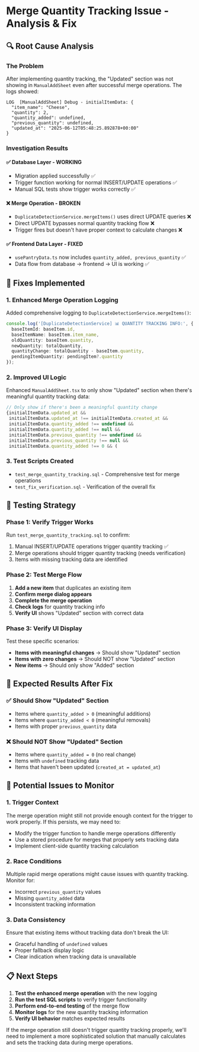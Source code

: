 # Merge Quantity Tracking Issue - Analysis & Fix

## 🔍 **Root Cause Analysis**

### **The Problem**
After implementing quantity tracking, the "Updated" section was not showing in `ManualAddSheet` even after successful merge operations. The logs showed:

```
LOG  [ManualAddSheet] Debug - initialItemData: {
  "item_name": "Cheese", 
  "quantity": 2, 
  "quantity_added": undefined, 
  "previous_quantity": undefined, 
  "updated_at": "2025-06-12T05:48:25.892878+00:00"
}
```

### **Investigation Results**

#### ✅ **Database Layer - WORKING**
- Migration applied successfully ✅
- Trigger function working for normal INSERT/UPDATE operations ✅
- Manual SQL tests show trigger works correctly ✅

#### ❌ **Merge Operation - BROKEN**
- `DuplicateDetectionService.mergeItems()` uses direct UPDATE queries ❌
- Direct UPDATE bypasses normal quantity tracking flow ❌
- Trigger fires but doesn't have proper context to calculate changes ❌

#### ✅ **Frontend Data Layer - FIXED**
- `usePantryData.ts` now includes `quantity_added, previous_quantity` ✅
- Data flow from database → frontend → UI is working ✅

## 🔧 **Fixes Implemented**

### **1. Enhanced Merge Operation Logging**
Added comprehensive logging to `DuplicateDetectionService.mergeItems()`:

```typescript
console.log('[DuplicateDetectionService] 📊 QUANTITY TRACKING INFO:', {
  baseItemId: baseItem.id,
  baseItemName: baseItem.item_name,
  oldQuantity: baseItem.quantity,
  newQuantity: totalQuantity,
  quantityChange: totalQuantity - baseItem.quantity,
  pendingItemQuantity: pendingItem?.quantity
});
```

### **2. Improved UI Logic**
Enhanced `ManualAddSheet.tsx` to only show "Updated" section when there's meaningful quantity tracking data:

```typescript
// Only show if there's been a meaningful quantity change
{initialItemData.updated_at && 
 initialItemData.updated_at !== initialItemData.created_at &&
 initialItemData.quantity_added !== undefined &&
 initialItemData.quantity_added !== null &&
 initialItemData.previous_quantity !== undefined &&
 initialItemData.previous_quantity !== null &&
 initialItemData.quantity_added !== 0 && (
```

### **3. Test Scripts Created**
- `test_merge_quantity_tracking.sql` - Comprehensive test for merge operations
- `test_fix_verification.sql` - Verification of the overall fix

## 🧪 **Testing Strategy**

### **Phase 1: Verify Trigger Works**
Run `test_merge_quantity_tracking.sql` to confirm:
1. Manual INSERT/UPDATE operations trigger quantity tracking ✅
2. Merge operations should trigger quantity tracking (needs verification)
3. Items with missing tracking data are identified

### **Phase 2: Test Merge Flow**
1. **Add a new item** that duplicates an existing item
2. **Confirm merge dialog appears**
3. **Complete the merge operation**
4. **Check logs** for quantity tracking info
5. **Verify UI** shows "Updated" section with correct data

### **Phase 3: Verify UI Display**
Test these specific scenarios:
- **Items with meaningful changes** → Should show "Updated" section
- **Items with zero changes** → Should NOT show "Updated" section
- **New items** → Should only show "Added" section

## 🎯 **Expected Results After Fix**

### **✅ Should Show "Updated" Section**
- Items where `quantity_added > 0` (meaningful additions)
- Items where `quantity_added < 0` (meaningful removals)
- Items with proper `previous_quantity` data

### **❌ Should NOT Show "Updated" Section**
- Items where `quantity_added = 0` (no real change)
- Items with `undefined` tracking data
- Items that haven't been updated (`created_at = updated_at`)

## 🚨 **Potential Issues to Monitor**

### **1. Trigger Context**
The merge operation might still not provide enough context for the trigger to work properly. If this persists, we may need to:
- Modify the trigger function to handle merge operations differently
- Use a stored procedure for merges that properly sets tracking data
- Implement client-side quantity tracking calculation

### **2. Race Conditions**
Multiple rapid merge operations might cause issues with quantity tracking. Monitor for:
- Incorrect `previous_quantity` values
- Missing `quantity_added` data
- Inconsistent tracking information

### **3. Data Consistency**
Ensure that existing items without tracking data don't break the UI:
- Graceful handling of `undefined` values
- Proper fallback display logic
- Clear indication when tracking data is unavailable

## 📋 **Next Steps**

1. **Test the enhanced merge operation** with the new logging
2. **Run the test SQL scripts** to verify trigger functionality
3. **Perform end-to-end testing** of the merge flow
4. **Monitor logs** for the new quantity tracking information
5. **Verify UI behavior** matches expected results

If the merge operation still doesn't trigger quantity tracking properly, we'll need to implement a more sophisticated solution that manually calculates and sets the tracking data during merge operations. 